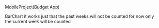 MobileProject(Budget App)

BarChart it works just that the past weeks will not be counted for now
only the current week will be counted
